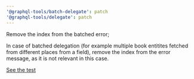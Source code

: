 ```yaml
---
'@graphql-tools/batch-delegate': patch
'@graphql-tools/delegate': patch
---
```


Remove the index from the batched error;

In case of batched delegation (for example multiple book entitites fetched from different places from a field), remove the index from the error message, as it is not relevant in this case. 

[See the test](https://github.com/graphql-hive/gateway/blob/ff61b87b5928f065edfd3a6e6c0fd13bc2beac45/packages/stitch/tests/stitchSchemasPathBug.test.ts)